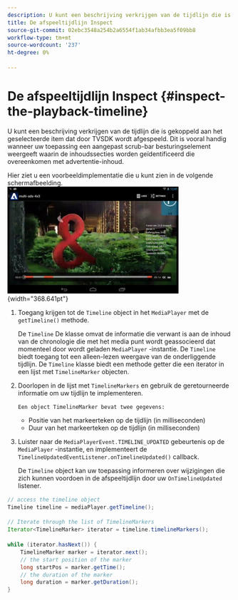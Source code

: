 ```yaml
---
description: U kunt een beschrijving verkrijgen van de tijdlijn die is gekoppeld aan het geselecteerde item dat door TVSDK wordt afgespeeld. Dit is vooral handig wanneer uw toepassing een aangepast scrub-bar besturingselement weergeeft waarin de inhoudssecties worden geïdentificeerd die overeenkomen met advertentie-inhoud.
title: De afspeeltijdlijn Inspect
source-git-commit: 02ebc3548a254b2a6554f1ab34afbb3ea5f09bb8
workflow-type: tm+mt
source-wordcount: '237'
ht-degree: 0%

---
```


# De afspeeltijdlijn Inspect {#inspect-the-playback-timeline}

U kunt een beschrijving verkrijgen van de tijdlijn die is gekoppeld aan het geselecteerde item dat door TVSDK wordt afgespeeld. Dit is vooral handig wanneer uw toepassing een aangepast scrub-bar besturingselement weergeeft waarin de inhoudssecties worden geïdentificeerd die overeenkomen met advertentie-inhoud.

Hier ziet u een voorbeeldimplementatie die u kunt zien in de volgende schermafbeelding.  ![](assets/inspect-playback.jpg){width="368.641pt"}

1. Toegang krijgen tot de `Timeline` object in het `MediaPlayer` met de `getTimeline()` methode.

   De `Timeline` De klasse omvat de informatie die verwant is aan de inhoud van de chronologie die met het media punt wordt geassocieerd dat momenteel door wordt geladen `MediaPlayer` -instantie. De `Timeline` biedt toegang tot een alleen-lezen weergave van de onderliggende tijdlijn. De `Timeline` klasse biedt een methode getter die een iterator in een lijst met `TimelineMarker` objecten.

1. Doorlopen in de lijst met `TimelineMarkers` en gebruik de geretourneerde informatie om uw tijdlijn te implementeren.

       Een object TimelineMarker bevat twee gegevens:
   
   * Positie van het markeerteken op de tijdlijn (in milliseconden)
   * Duur van het markeerteken op de tijdlijn (in milliseconden)

1. Luister naar de `MediaPlayerEvent.TIMELINE_UPDATED` gebeurtenis op de `MediaPlayer` -instantie, en implementeert de `TimelineUpdatedEventListener.onTimelineUpdated()` callback.

   De `Timeline` object kan uw toepassing informeren over wijzigingen die zich kunnen voordoen in de afspeeltijdlijn door uw `OnTimelineUpdated` listener.

```java
// access the timeline object 
Timeline timeline = mediaPlayer.getTimeline(); 
 
// Iterate through the list of TimelineMarkers 
Iterator<TimelineMarker> iterator = timeline.timelineMarkers(); 
 
while (iterator.hasNext()) { 
    TimelineMarker marker = iterator.next(); 
    // the start position of the marker 
    long startPos = marker.getTime(); 
    // the duration of the marker 
    long duration = marker.getDuration(); 
}
```
